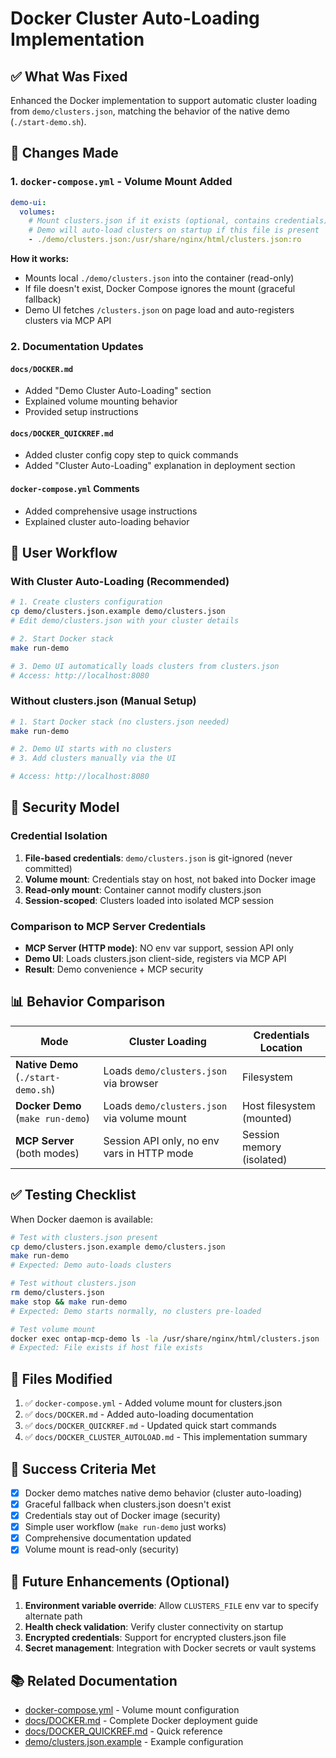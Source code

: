 # Docker Cluster Auto-Loading Implementation

## ✅ What Was Fixed

Enhanced the Docker implementation to support automatic cluster loading from `demo/clusters.json`, matching the behavior of the native demo (`./start-demo.sh`).

## 🔧 Changes Made

### 1. `docker-compose.yml` - Volume Mount Added
```yaml
demo-ui:
  volumes:
    # Mount clusters.json if it exists (optional, contains credentials)
    # Demo will auto-load clusters on startup if this file is present
    - ./demo/clusters.json:/usr/share/nginx/html/clusters.json:ro
```

**How it works:**
- Mounts local `./demo/clusters.json` into the container (read-only)
- If file doesn't exist, Docker Compose ignores the mount (graceful fallback)
- Demo UI fetches `/clusters.json` on page load and auto-registers clusters via MCP API

### 2. Documentation Updates

#### `docs/DOCKER.md`
- Added "Demo Cluster Auto-Loading" section
- Explained volume mounting behavior
- Provided setup instructions

#### `docs/DOCKER_QUICKREF.md`
- Added cluster config copy step to quick commands
- Added "Cluster Auto-Loading" explanation in deployment section

#### `docker-compose.yml` Comments
- Added comprehensive usage instructions
- Explained cluster auto-loading behavior

## 🚀 User Workflow

### With Cluster Auto-Loading (Recommended)
```bash
# 1. Create clusters configuration
cp demo/clusters.json.example demo/clusters.json
# Edit demo/clusters.json with your cluster details

# 2. Start Docker stack
make run-demo

# 3. Demo UI automatically loads clusters from clusters.json
# Access: http://localhost:8080
```

### Without clusters.json (Manual Setup)
```bash
# 1. Start Docker stack (no clusters.json needed)
make run-demo

# 2. Demo UI starts with no clusters
# 3. Add clusters manually via the UI

# Access: http://localhost:8080
```

## 🔐 Security Model

### Credential Isolation
1. **File-based credentials**: `demo/clusters.json` is git-ignored (never committed)
2. **Volume mount**: Credentials stay on host, not baked into Docker image
3. **Read-only mount**: Container cannot modify clusters.json
4. **Session-scoped**: Clusters loaded into isolated MCP session

### Comparison to MCP Server Credentials
- **MCP Server (HTTP mode)**: NO env var support, session API only
- **Demo UI**: Loads clusters.json client-side, registers via MCP API
- **Result**: Demo convenience + MCP security

## 📊 Behavior Comparison

| Mode | Cluster Loading | Credentials Location |
|------|----------------|---------------------|
| **Native Demo** (`./start-demo.sh`) | Loads `demo/clusters.json` via browser | Filesystem |
| **Docker Demo** (`make run-demo`) | Loads `demo/clusters.json` via volume mount | Host filesystem (mounted) |
| **MCP Server** (both modes) | Session API only, no env vars in HTTP mode | Session memory (isolated) |

## ✅ Testing Checklist

When Docker daemon is available:

```bash
# Test with clusters.json present
cp demo/clusters.json.example demo/clusters.json
make run-demo
# Expected: Demo auto-loads clusters

# Test without clusters.json
rm demo/clusters.json
make stop && make run-demo
# Expected: Demo starts normally, no clusters pre-loaded

# Test volume mount
docker exec ontap-mcp-demo ls -la /usr/share/nginx/html/clusters.json
# Expected: File exists if host file exists
```

## 📝 Files Modified

1. ✅ `docker-compose.yml` - Added volume mount for clusters.json
2. ✅ `docs/DOCKER.md` - Added auto-loading documentation
3. ✅ `docs/DOCKER_QUICKREF.md` - Updated quick start commands
4. ✅ `docs/DOCKER_CLUSTER_AUTOLOAD.md` - This implementation summary

## 🎯 Success Criteria Met

- [x] Docker demo matches native demo behavior (cluster auto-loading)
- [x] Graceful fallback when clusters.json doesn't exist
- [x] Credentials stay out of Docker image (security)
- [x] Simple user workflow (`make run-demo` just works)
- [x] Comprehensive documentation updated
- [x] Volume mount is read-only (security)

## 🔄 Future Enhancements (Optional)

1. **Environment variable override**: Allow `CLUSTERS_FILE` env var to specify alternate path
2. **Health check validation**: Verify cluster connectivity on startup
3. **Encrypted credentials**: Support for encrypted clusters.json file
4. **Secret management**: Integration with Docker secrets or vault systems

## 📚 Related Documentation

- [docker-compose.yml](../docker-compose.yml) - Volume mount configuration
- [docs/DOCKER.md](./DOCKER.md) - Complete Docker deployment guide
- [docs/DOCKER_QUICKREF.md](./DOCKER_QUICKREF.md) - Quick reference
- [demo/clusters.json.example](../demo/clusters.json.example) - Example configuration
